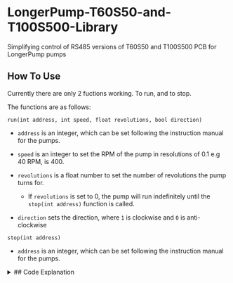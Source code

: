 # LongerPump-T60S50-and-T100S500-Library
Simplifying control of RS485 versions of T60S50 and T100S500 PCB for LongerPump pumps

## How To Use
Currently there are only 2 fuctions working. To run, and to stop. 

The functions are as follows: 

`run(int address, int speed, float revolutions, bool direction)` 

- `address` is an integer, which can be set following the instruction manual for the pumps. 

- `speed` is an integer to set the RPM of the pump in resolutions of 0.1 e.g 40 RPM, is 400.

- `revolutions` is a float number to set the number of revolutions the pump turns for. 

  - If `revolutions` is set to 0, the pump will run indefinitely until the `stop(int address)` function is called.
  
- `direction` sets the direction, where `1` is clockwise and `0` is anti-clockwise

 

`stop(int address)`
- `address` is an integer, which can be set following the instruction manual for the pumps. 

<details><summary> ## Code Explanation </summary>
<p>

### I will work on these tomorrow!

</p>
</details>
